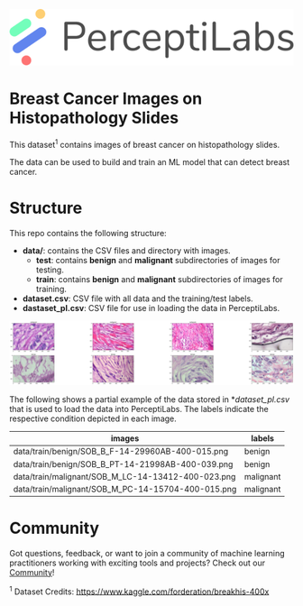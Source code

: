 <p align="center">
  <a href="https://www.perceptilabs.com">
  <img src="./pl_logo.png">
  </a>
</p>

# Breast Cancer Images on Histopathology Slides

This dataset<sup>1</sup> contains images of breast cancer on histopathology slides.

The data can be used to build and train an ML model that can detect breast cancer.

# Structure

This repo contains the following structure:

- **data/**: contains the CSV files and directory with images.
  - **test**: contains **benign** and **malignant** subdirectories of images for testing.
  - **train**: contains **benign** and **malignant** subdirectories of images for training.
- **dataset.csv**: CSV file with all data and the training/test labels.
- **dastaset_pl.csv**: CSV file for use in loading the data in PerceptiLabs.


<p align="center">
  <img src="./sample.png">
</p>

The following shows a partial example of the data stored in **dataset_pl.csv* that is used to load the data into PerceptiLabs. The labels indicate the respective condition depicted in each image.

| **images** | **labels** |
|------------|--------------|
| data/train/benign/SOB_B_F-14-29960AB-400-015.png |	benign |
| data/train/benign/SOB_B_PT-14-21998AB-400-039.png |	benign |
| data/train/malignant/SOB_M_LC-14-13412-400-023.png |	malignant | 
| data/train/malignant/SOB_M_PC-14-15704-400-015.png |  malignant |

# Community

Got questions, feedback, or want to join a community of machine learning practitioners working with exciting tools and projects? Check out our [Community](https://forum.perceptilabs.com/)!

<sup>1</sup> Dataset Credits: https://www.kaggle.com/forderation/breakhis-400x
